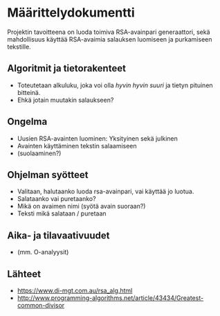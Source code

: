 # Määrittelydokumentti

Projektin tavoitteena on luoda toimiva RSA-avainpari generaattori, sekä mahdollisuus käyttää RSA-avaimia salauksen luomiseen ja purkamiseen tekstille.

## Algoritmit ja tietorakenteet

- Toteutetaan alkuluku, joka voi olla *hyvin hyvin suuri* ja tietyn pituinen bitteinä.
- Ehkä jotain muutakin salaukseen?

## Ongelma

- Uusien RSA-avainten luominen: Yksityinen sekä julkinen
- Avainten käyttäminen tekstin salaamiseen
- (suolaaminen?)

## Ohjelman syötteet

- Valitaan, halutaanko luoda rsa-avainpari, vai käyttää jo luotua.
- Salataanko vai puretaanko?
- Mikä on avaimen nimi (syötä avain suoraan?)
- Teksti mikä salataan / puretaan

## Aika- ja tilavaativuudet

- (mm. O-analyysit)

## Lähteet

- https://www.di-mgt.com.au/rsa_alg.html
- http://www.programming-algorithms.net/article/43434/Greatest-common-divisor
